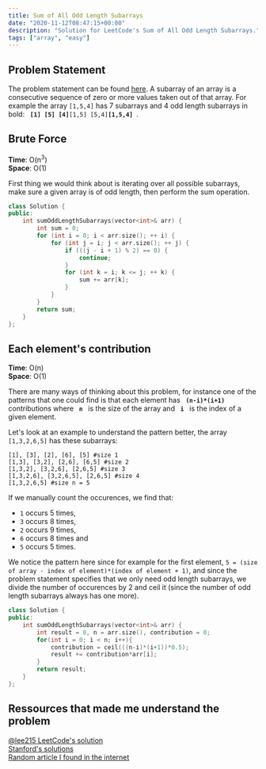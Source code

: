 ```yaml
---
title: Sum of All Odd Length Subarrays
date: "2020-11-12T08:47:15+00:00"
description: "Solution for LeetCode's Sum of All Odd Length Subarrays."
tags: ["array", "easy"]
---
```


## Problem Statement

The problem statement can be found [here](https://leetcode.com/problems/sum-of-all-odd-length-subarrays/).
A subarray of an array is a consecutive sequence of zero or more values taken out of that array.
For example the array `[1,5,4]` has 7 subarrays and 4 odd length subarrays in bold:
` `**`[1]`**` `**`[5]`**` `**`[4]`**`[1,5] [5,4]`**`[1,5,4]`**` `.

## Brute Force

**Time**: O(n<sup>3</sup>) <br>
**Space**: O(1)

First thing we would think about is iterating over all possible subarrays, make sure a given array is of odd length, then perform the sum operation.

```cpp
class Solution {
public:
    int sumOddLengthSubarrays(vector<int>& arr) {
        int sum = 0;
        for (int i = 0; i < arr.size(); ++ i) {
            for (int j = i; j < arr.size(); ++ j) {
                if (((j - i + 1) % 2) == 0) {
                    continue;
                }
                for (int k = i; k <= j; ++ k) {
                    sum += arr[k];
                }
            }
        }
        return sum;
    }
};
```

## Each element's contribution

**Time**: O(n) <br>
**Space**: O(1)

There are many ways of thinking about this problem, for instance one of the patterns that one could find is that each element has ` `**`(n-i)*(i+1)`**` ` contributions where ` `**`n`**` ` is the size of the array and ` `**`i`**` ` is the index of a given element.

Let's look at an example to understand the pattern better, the array `[1,3,2,6,5]` has these subarrays:

```
[1], [3], [2], [6], [5] #size 1
[1,3], [3,2], [2,6], [6,5] #size 2
[1,3,2], [3,2,6], [2,6,5] #size 3
[1,3,2,6], [3,2,6,5], [2,6,5] #size 4
[1,3,2,6,5] #size n = 5
```

If we manually count the occurences, we find that:

- `1` occurs 5 times,
- `3` occurs 8 times,
- `2` occurs 9 times,
- `6` occurs 8 times and
- `5` occurs 5 times.

We notice the pattern here since for example for the first element, `5 = (size of array - index of element)*(index of element + 1)`, and since the problem statement specifies that we only need odd length subarrays, we divide the number of occurences by 2 and ceil it (since the number of odd length subarrays always has one more).

```cpp
class Solution {
public:
    int sumOddLengthSubarrays(vector<int>& arr) {
        int result = 0, n = arr.size(), contribution = 0;
        for(int i = 0; i < n; i++){
            contribution = ceil(((n-i)*(i+1))*0.5);
            result += contribution*arr[i];
        }
        return result;
    }
};
```

## Ressources that made me understand the problem

[@lee215 LeetCode's solution](<https://leetcode.com/problems/sum-of-all-odd-length-subarrays/discuss/854184/JavaC%2B%2BPython-O(N)-Time-O(1)-Space>) <br>
[Stanford's solutions](https://web.stanford.edu/class/cs9/sample_probs/SubarraySums.pdf) <br>
[Random article I found in the internet](https://helloacm.com/algorithms-to-sum-of-all-odd-length-subarrays/)
